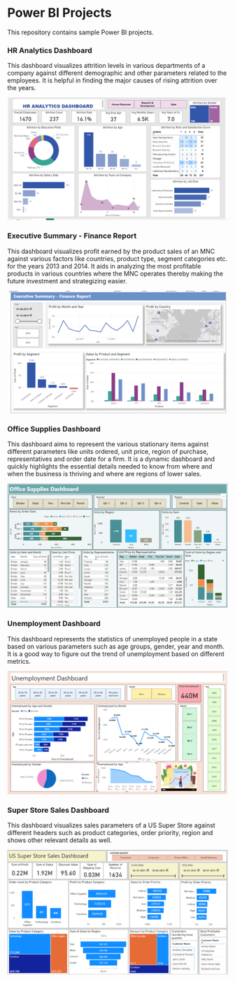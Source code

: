# Power BI Projects

This repository contains sample Power BI projects.

### HR Analytics Dashboard

This dashboard visualizes attrition levels in various departments of a company against different demographic and other parameters related to the employees. It is helpful in finding the major causes of rising attrition over the years. 

![Screenshot](https://github.com/cshikha/Power-BI/blob/main/HR%20Analytics%20Dashboard/HR%20Analytics%20Dashboard.png)

### Executive Summary - Finance Report 

This dashboard visualizes profit earned by the product sales of an MNC against various factors like countries, product type, segment categories etc. for the years 2013 and 2014. It aids in analyzing the most profitable products in various countries where the MNC operates thereby making the future investment and strategizing easier.  

![Screenshot](https://github.com/cshikha/Power-BI/blob/main/Executive%20Summary%20-%20Finance%20Report/Finance%20Dashboard.png)

### Office Supplies Dashboard
This dashboard aims to represent the various stationary items against different parameters like units ordered, unit price, region of purchase, representatives and order date for a firm. It is a dynamic dashboard and quickly highlights the essential details needed to know from where and when the business is thriving and where are regions of lower sales.

![Screenshot](https://github.com/cshikha/Power-BI/blob/main/Office%20Supplies%20Dashboard/Office%20Supplies%20Dasboard.png)

### Unemployment Dashboard
This dashboard represents the statistics of unemployed people in a state based on various parameters such as age groups, gender, year and month. It is a good way to figure out the trend of unemployment based on different metrics.

![Screenshot](https://github.com/cshikha/Power-BI/blob/main/Unemployment%20Dashboard/Unemployment_Dashboard.png)

### Super Store Sales Dashboard

This dashboard visualizes sales parameters of a US Super Store against different headers such as product categories, order priority, region and shows other relevant details as well.

![Screenshot](https://github.com/cshikha/Power-BI/blob/main/Super%20Store%20Sales%20Dashboard/US%20Super%20Store%20Sales%20Dashboard.png)



